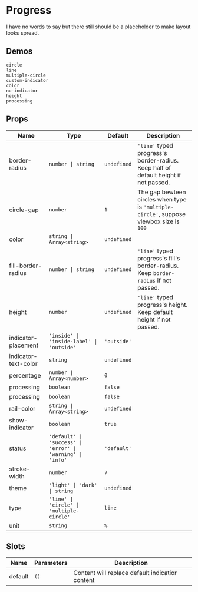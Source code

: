 # Progress
I have no words to say but there still should be a placeholder to make layout looks spread.
## Demos
```demo
circle
line
multiple-circle
custom-indicator
color
no-indicator
height
processing
```
## Props
|Name|Type|Default|Description|
|-|-|-|-|
|border-radius|`number \| string`|`undefined`|`'line'` typed progress's border-radius. Keep half of default height if not passed.|
|circle-gap|`number`|`1`|The gap bewteen circles when type is `'multiple-circle'`, suppose viewbox size is `100`|
|color|`string \| Array<string>`|`undefined`||
|fill-border-radius|`number \| string`|`undefined`|`'line'` typed progress's fill's border-radius. Keep `border-radius` if not passed.|
|height|`number`|`undefined`|`'line'` typed progress's height. Keep default height if not passed.|
|indicator-placement|`'inside' \| 'inside-label' \| 'outside'`|`'outside'`||
|indicator-text-color|`string`|`undefined`||
|percentage|`number \| Array<number>`|`0`||
|processing|`boolean`|`false`||
|processing|`boolean`|`false`||
|rail-color|`string \| Array<string>`|`undefined`||
|show-indicator|`boolean`|`true`||
|status|`'default' \| 'success' \| 'error' \| 'warning' \| 'info'`|`'default'`||
|stroke-width|`number`|`7`||
|theme|`'light' \| 'dark' \| string`|`undefined`||
|type|`'line' \| 'circle' \| 'multiple-circle'`|`line`||
|unit|`string`|`%`||

## Slots
|Name|Parameters|Description|
|-|-|-|
|default|`()`|Content will replace default indicatior content|